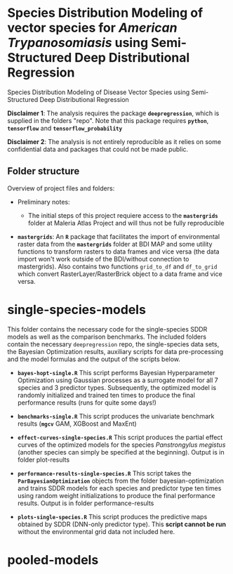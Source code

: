 # Species Distribution Modeling of vector species for <em>American Trypanosomiasis</em> using Semi-Structured Deep Distributional Regression
Species Distribution Modeling of Disease Vector Species using Semi-Structured Deep Distributional Regression

**Disclaimer 1**: The analysis requires the package **`deepregression`**, which is supplied in the folders "repo". Note that this package requires **`python`**, **`tensorflow`** and **`tensorflow_probability`** 

**Disclaimer 2**: The analysis is not entirely reproducible as it relies on some confidential data and packages that could not be made public.

## Folder structure
Overview of project files and folders:

- Preliminary notes:
    + The initial steps of this project requiere access to the **`mastergrids`** folder at Maleria Atlas Project and will thus not be fully reproducible

- **`mastergrids`**:
An **`R`** package that facilitates the import of environmental
raster data from the **`mastergrids`** folder at BDI MAP and some
utility functions to transform rasters to data frames and vice versa
(the data import won't work outside of the BDI/without connection to mastergrids). Also contains two functions `grid_to_df` and `df_to_grid` which
convert RasterLayer/RasterBrick object to a data frame and vice versa.

# single-species-models

This folder contains the necessary code for the single-species SDDR models as well as the comparison benchmarks. The included folders contain the necessary `deepregression` repo, the single-species data sets, the Bayesian Optimization results, auxiliary scripts for data pre-processing and the model formulas and the output of the scripts below.

- **`bayes-hopt-single.R`**
This script performs Bayesian Hyperparameter Optimization using Gaussian processes as a surrogate model for all 7 species and 3 predictor types. Subsequently, the optimized model is randomly initialized and trained ten times to produce the final performance results (runs for quite some days!)

- **`benchmarks-single.R`**
This script produces the univariate benchmark results (**`mgcv`** GAM, XGBoost and MaxEnt)

- **`effect-curves-single-species.R`**
This script produces the partial effect curves of the optimized models for the species <em>Panstrongylus megistus</em> (another species can simply be specified at the beginning). Output is in folder plot-results

- **`performance-results-single-species.R`**
This script takes the **`ParBayesianOptimization`** objects from the folder bayesian-optimization and trains SDDR models for each species and predictor type ten times using random weight initializations to produce the final performance results. Output is in folder performance-results

- **`plots-single-species.R`**
This script produces the predictive maps obtained by SDDR (DNN-only predictor type). This **script cannot be run** without the environmental grid data not included here.


# pooled-models 

